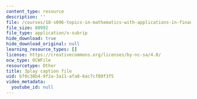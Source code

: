 ```yaml
---
content_type: resource
description: ''
file: /courses/18-s096-topics-in-mathematics-with-applications-in-finance-fall-2013/bf0c38b49f2a3a11afa86ac7cf80f3f5_wvXDB9dMdEo.srt
file_size: 80992
file_type: application/x-subrip
hide_download: true
hide_download_original: null
learning_resource_types: []
license: https://creativecommons.org/licenses/by-nc-sa/4.0/
ocw_type: OCWFile
resourcetype: Other
title: 3play caption file
uid: bf0c38b4-9f2a-3a11-afa8-6ac7cf80f3f5
video_metadata:
  youtube_id: null
---
```

